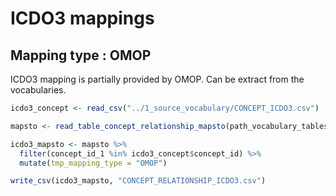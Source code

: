 ICDO3 mappings
================

## Mapping type : OMOP

ICDO3 mapping is partially provided by OMOP. Can be extract from the
vocabularies.

``` r
icdo3_concept <- read_csv("../1_source_vocabulary/CONCEPT_ICDO3.csv")

mapsto <- read_table_concept_relationship_mapsto(path_vocabulary_tables)

icdo3_mapsto <- mapsto %>% 
  filter(concept_id_1 %in% icdo3_concept$concept_id) %>% 
  mutate(tmp_mapping_type = "OMOP")
```

``` r
write_csv(icdo3_mapsto, "CONCEPT_RELATIONSHIP_ICDO3.csv")
```
